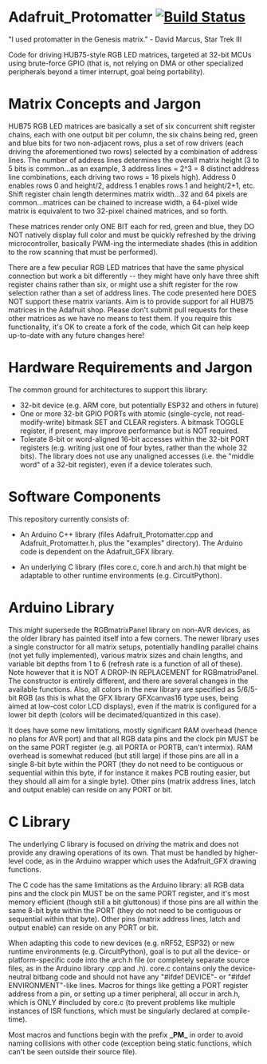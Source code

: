 # Adafruit_Protomatter [![Build Status](https://github.com/adafruit/Adafruit_Protomatter/workflows/Arduino%20Library%20CI/badge.svg)](https://github.com/adafruit/Adafruit_Protomatter/actions)

"I used protomatter in the Genesis matrix." - David Marcus, Star Trek III

Code for driving HUB75-style RGB LED matrices, targeted at 32-bit MCUs
using brute-force GPIO (that is, not relying on DMA or other specialized
peripherals beyond a timer interrupt, goal being portability).

# Matrix Concepts and Jargon

HUB75 RGB LED matrices are basically a set of six concurrent shift register
chains, each with one output bit per column, the six chains being red, green
and blue bits for two non-adjacent rows, plus a set of row drivers (each
driving the aforementioned two rows) selected by a combination of address
lines. The number of address lines determines the overall matrix height
(3 to 5 bits is common...as an example, 3 address lines = 2^3 = 8 distinct
address line combinations, each driving two rows = 16 pixels high). Address
0 enables rows 0 and height/2, address 1 enables rows 1 and height/2+1, etc.
Shift register chain length determines matrix width...32 and 64 pixels are
common...matrices can be chained to increase width, a 64-pixel wide matrix
is equivalent to two 32-pixel chained matrices, and so forth.

These matrices render only ONE BIT each for red, green and blue, they DO NOT
natively display full color and must be quickly refreshed by the driving
microcontroller, basically PWM-ing the intermediate shades (this in addition
to the row scanning that must be performed).

There are a few peculiar RGB LED matrices that have the same physical
connection but work a bit differently -- they might have only have three
shift register chains rather than six, or might use a shift register for
the row selection rather than a set of address lines. The code presented
here DOES NOT support these matrix variants. Aim is to provide support for
all HUB75 matrices in the Adafruit shop. Please don't submit pull requests
for these other matrices as we have no means to test them. If you require
this functionality, it's OK to create a fork of the code, which Git can
help keep up-to-date with any future changes here!

# Hardware Requirements and Jargon

The common ground for architectures to support this library:

* 32-bit device (e.g. ARM core, but potentially ESP32 and others in future)
* One or more 32-bit GPIO PORTs with atomic (single-cycle, not
  read-modify-write) bitmask SET and CLEAR registers. A bitmask TOGGLE
  register, if present, may improve performance but is NOT required.
* Tolerate 8-bit or word-aligned 16-bit accesses within the 32-bit PORT
  registers (e.g. writing just one of four bytes, rather than the whole
  32 bits). The library does not use any unaligned accesses (i.e. the
  "middle word" of a 32-bit register), even if a device tolerates such.

# Software Components

This repository currently consists of:

* An Arduino C++ library (files Adafruit_Protomatter.cpp and
  Adafruit_Protomatter.h, plus the "examples" directory). The Arduino code
  is dependent on the Adafruit_GFX library.

* An underlying C library (files core.c, core.h and arch.h) that might be
  adaptable to other runtime environments (e.g. CircuitPython).

# Arduino Library

This *might* supersede the RGBmatrixPanel library on non-AVR devices, as the
older library has painted itself into a few corners. The newer library uses
a single constructor for all matrix setups, potentially handling parallel
chains (not yet fully implemented), various matrix sizes and chain lengths,
and variable bit depths from 1 to 6 (refresh rate is a function of all of
these). Note however that it is NOT A DROP-IN REPLACEMENT for RGBmatrixPanel.
The constructor is entirely different, and there are several changes in the
available functions. Also, all colors in the new library are specified as
5/6/5-bit RGB (as this is what the GFX library GFXcanvas16 type uses, being
aimed at low-cost color LCD displays), even if the matrix is configured for
a lower bit depth (colors will be decimated/quantized in this case).

It does have some new limitations, mostly significant RAM overhead (hence
no plans for AVR port) and that all RGB data pins and the clock pin MUST be
on the same PORT register (e.g. all PORTA or PORTB, can't intermix). RAM
overhead is somewhat reduced (but still large) if those pins are all in a
single 8-bit byte within the PORT (they do not need to be contiguous or
sequential within this byte, if for instance it makes PCB routing easier,
but they should all aim for a single byte). Other pins (matrix address lines,
latch and output enable) can reside on any PORT or bit.

# C Library

The underlying C library is focused on *driving* the matrix and does not
provide any drawing operations of its own. That must be handled by
higher-level code, as in the Arduino wrapper which uses the Adafruit_GFX
drawing functions.

The C code has the same limitations as the Arduino library: all RGB data
pins and the clock pin MUST be on the same PORT register, and it's most
memory efficient (though still a bit gluttonous) if those pins are all
within the same 8-bit byte within the PORT (they do not need to be
contiguous or sequential within that byte). Other pins (matrix address lines,
latch and output enable) can reside on any PORT or bit.

When adapting this code to new devices (e.g. nRF52, ESP32) or new runtime
environments (e.g. CircuitPython), goal is to put all the device- or
platform-specific code into the arch.h file (or completely separate source
files, as in the Arduino library .cpp and .h). core.c contains only the
device-neutral bitbang code and should not have any "#ifdef DEVICE"- or
"#ifdef ENVIRONMENT"-like lines. Macros for things like getting a PORT
register address from a pin, or setting up a timer peripheral, all occur
in arch.h, which is ONLY #included by core.c (to prevent problems like
multiple instances of ISR functions, which must be singularly declared at
compile-time).

Most macros and functions begin with the prefix **\_PM\_** in order to
avoid naming collisions with other code (exception being static functions,
which can't be seen outside their source file).
